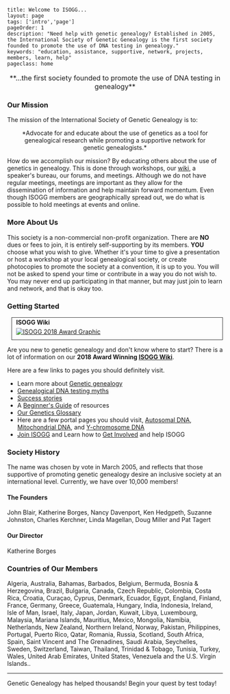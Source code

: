 ```
title: Welcome to ISOGG...
layout: page
tags: ['intro','page']
pageOrder: 1
description: "Need help with genetic genealogy? Established in 2005, the International Society of Genetic Genealogy is the first society founded to promote the use of DNA testing in genealogy."
keywords: "education, assistance, supportive, network, projects, members, learn, help"
pageclass: home
```
<p style="font-size:16px;text-align:center;">**...the first society founded to promote the use of DNA testing in genealogy**</p>

### Our Mission

The mission of the International Society of Genetic Genealogy is to:

<p style="margin-left:5%;margin-right:5%;text-align:center;">*Advocate for and educate about the use of genetics as a tool for genealogical research while promoting a supportive network for genetic genealogists.*</p>

How do we accomplish our mission? By educating others about the use of genetics in genealogy.  This is done through workshops, our [wiki](http://isogg.org/wiki/), a speaker's bureau, our forums, and meetings. Although we do not have regular meetings, meetings are important as they allow for the dissemination of information and help maintain forward momentum.  Even though ISOGG members are geographically spread out, we do what is possible to hold meetings at events and online.

### More About Us

This society is a non-commercial non-profit organization.  There are **NO** dues or fees to join, it is entirely self-supporting by its members.  **YOU** choose what you wish to give.  Whether it's your time to give a presentation or host a workshop at your local genealogical society, or create photocopies to promote the society at a convention, it is up to you.  You will not be asked to spend your time or contribute in a way you do not wish to.  You may never end up participating in that manner, but may just join to learn and network, and that is okay too.

### Getting Started

<div id="award" class="pull-right text-center" style="margin-left:10px;border: 1px solid #333;padding: 2px 10px 10px;"><h4 style="margin:0 0 5px 0">ISOGG Wiki</h4><a href="https://www.familytreemagazine.com/best-genealogy-websites/"><img src="images/Award-2018.png?raw=true" alt="ISOGG 2018 Award Graphic"></a></div>

Are you new to genetic genealogy and don't know where to start? There is a lot of information on our **2018 Award Winning [ISOGG Wiki](/wiki/)**. 

Here are a few links to pages you should definitely visit.

- Learn more about [Genetic genealogy](http://isogg.org/wiki/Genetic_genealogy)
- [Genealogical DNA testing myths](http://isogg.org/wiki/Genealogical_DNA_testing_myths)
- [Success stories](http://isogg.org/wiki/Success_stories)
- A [Beginner's Guide](http://isogg.org/wiki/Beginners'_guides_to_genetic_genealogy) of resources
- [Our Genetics Glossary](http://isogg.org/wiki/Genetics_Glossary)
- Here are a few portal pages you should visit, [Autosomal DNA](http://isogg.org/wiki/Portal:Autosomal_DNA), [Mitochondrial DNA](http://isogg.org/wiki/Portal:Mitochondrial_DNA), and [Y-chromosome DNA](http://isogg.org/wiki/Portal:Y-chromosome_DNA)
- [Join ISOGG](http://isogg.org/joinform.html) and Learn how to [Get Involved](http://isogg.org/wiki/ISOGG_Wiki:How_can_you_help_ISOGG%3F)  and help ISOGG

### Society History

The name was chosen by vote in March 2005, and reflects that those supportive of promoting genetic genealogy desire an inclusive society at an international level.  Currently, we have over 10,000 members!

#### The Founders

John Blair, Katherine Borges, Nancy Davenport, Ken Hedgpeth, Suzanne Johnston, Charles Kerchner, Linda Magellan, Doug Miller and Pat Tagert

#### Our Director

Katherine Borges

### Countries of Our Members

Algeria, Australia, Bahamas, Barbados, Belgium, Bermuda, Bosnia & Herzegovina, Brazil, Bulgaria, Canada, Czech Republic, Colombia, Costa Rica, Croatia, Curaçao, Cyprus, Denmark, Ecuador, Egypt, England, Finland, France, Germany, Greece, Guatemala, Hungary, India, Indonesia, Ireland, Isle of Man, Israel, Italy, Japan, Jordan, Kuwait, Libya, Luxembourg, Malaysia, Mariana Islands, Mauritius, Mexico, Mongolia, Namibia, Netherlands, New Zealand, Northern Ireland, Norway, Pakistan, Philippines, Portugal, Puerto Rico, Qatar, Romania, Russia, Scotland, South Africa, Spain, Saint Vincent and The Grenadines, Saudi Arabia, Seychelles, Sweden, Switzerland, Taiwan, Thailand, Trinidad & Tobago, Tunisia, Turkey, Wales, United Arab Emirates, United States, Venezuela and the U.S. Virgin Islands..

<hr/>

Genetic Genealogy has helped thousands!  Begin your quest by test today! 